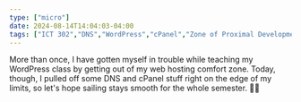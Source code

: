 ```yaml
---
type: ["micro"]
date: 2024-08-14T14:04:03-04:00
tags: ["ICT 302","DNS","WordPress","cPanel","Zone of Proximal Development"]
---
```

More than once, I have gotten myself in trouble while teaching my WordPress class by getting out of my web hosting comfort zone. Today, though, I pulled off some DNS and cPanel stuff right on the edge of my limits, so let's hope sailing stays smooth for the whole semester. 🤞🏻
